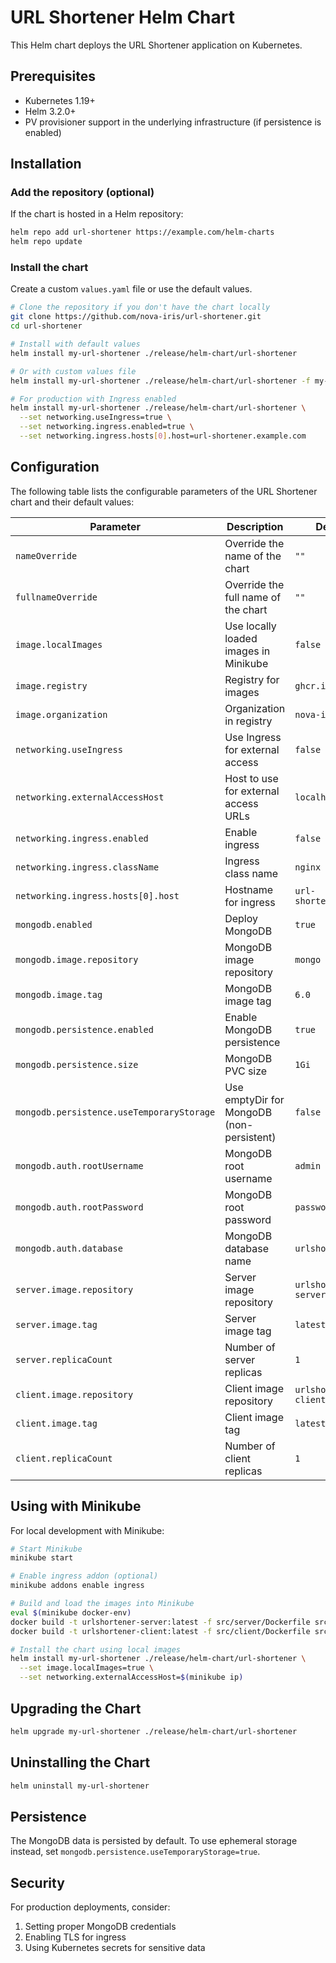 # URL Shortener Helm Chart

This Helm chart deploys the URL Shortener application on Kubernetes.

## Prerequisites

- Kubernetes 1.19+
- Helm 3.2.0+
- PV provisioner support in the underlying infrastructure (if persistence is enabled)

## Installation

### Add the repository (optional)

If the chart is hosted in a Helm repository:

```bash
helm repo add url-shortener https://example.com/helm-charts
helm repo update
```

### Install the chart

Create a custom `values.yaml` file or use the default values.

```bash
# Clone the repository if you don't have the chart locally
git clone https://github.com/nova-iris/url-shortener.git
cd url-shortener

# Install with default values
helm install my-url-shortener ./release/helm-chart/url-shortener

# Or with custom values file
helm install my-url-shortener ./release/helm-chart/url-shortener -f my-values.yaml

# For production with Ingress enabled
helm install my-url-shortener ./release/helm-chart/url-shortener \
  --set networking.useIngress=true \
  --set networking.ingress.enabled=true \
  --set networking.ingress.hosts[0].host=url-shortener.example.com
```

## Configuration

The following table lists the configurable parameters of the URL Shortener chart and their default values:

| Parameter | Description | Default |
| --------- | ----------- | ------- |
| `nameOverride` | Override the name of the chart | `""` |
| `fullnameOverride` | Override the full name of the chart | `""` |
| `image.localImages` | Use locally loaded images in Minikube | `false` |
| `image.registry` | Registry for images | `ghcr.io` |
| `image.organization` | Organization in registry | `nova-iris` |
| `networking.useIngress` | Use Ingress for external access | `false` |
| `networking.externalAccessHost` | Host to use for external access URLs | `localhost` |
| `networking.ingress.enabled` | Enable ingress | `false` |
| `networking.ingress.className` | Ingress class name | `nginx` |
| `networking.ingress.hosts[0].host` | Hostname for ingress | `url-shortener.local` |
| `mongodb.enabled` | Deploy MongoDB | `true` |
| `mongodb.image.repository` | MongoDB image repository | `mongo` |
| `mongodb.image.tag` | MongoDB image tag | `6.0` |
| `mongodb.persistence.enabled` | Enable MongoDB persistence | `true` |
| `mongodb.persistence.size` | MongoDB PVC size | `1Gi` |
| `mongodb.persistence.useTemporaryStorage` | Use emptyDir for MongoDB (non-persistent) | `false` |
| `mongodb.auth.rootUsername` | MongoDB root username | `admin` |
| `mongodb.auth.rootPassword` | MongoDB root password | `password` |
| `mongodb.auth.database` | MongoDB database name | `urlshortener` |
| `server.image.repository` | Server image repository | `urlshortener-server` |
| `server.image.tag` | Server image tag | `latest` |
| `server.replicaCount` | Number of server replicas | `1` |
| `client.image.repository` | Client image repository | `urlshortener-client` |
| `client.image.tag` | Client image tag | `latest` |
| `client.replicaCount` | Number of client replicas | `1` |

## Using with Minikube

For local development with Minikube:

```bash
# Start Minikube
minikube start

# Enable ingress addon (optional)
minikube addons enable ingress

# Build and load the images into Minikube
eval $(minikube docker-env)
docker build -t urlshortener-server:latest -f src/server/Dockerfile src/server
docker build -t urlshortener-client:latest -f src/client/Dockerfile src/client

# Install the chart using local images
helm install my-url-shortener ./release/helm-chart/url-shortener \
  --set image.localImages=true \
  --set networking.externalAccessHost=$(minikube ip)
```

## Upgrading the Chart

```bash
helm upgrade my-url-shortener ./release/helm-chart/url-shortener
```

## Uninstalling the Chart

```bash
helm uninstall my-url-shortener
```

## Persistence

The MongoDB data is persisted by default. To use ephemeral storage instead, set `mongodb.persistence.useTemporaryStorage=true`.

## Security

For production deployments, consider:
1. Setting proper MongoDB credentials
2. Enabling TLS for ingress 
3. Using Kubernetes secrets for sensitive data